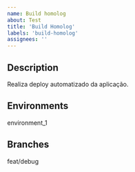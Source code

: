 ```yaml
---
name: Build homolog
about: Test
title: 'Build Homolog'
labels: 'build-homolog'
assignees: ''
---
```


## Description
Realiza deploy automatizado da aplicação.

## Environments
environment_1

## Branches
feat/debug